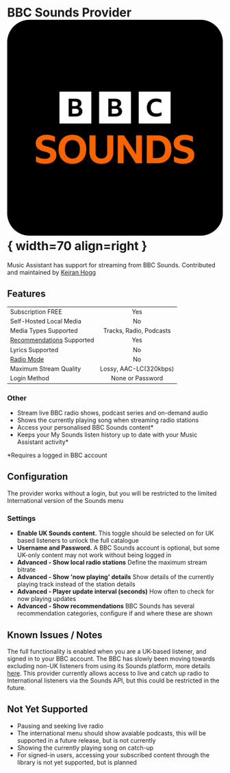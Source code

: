 # BBC Sounds Provider ![Preview image](../assets/icons/bbcsounds-logo.png){ width=70 align=right }

Music Assistant has support for streaming from BBC Sounds. Contributed and maintained by [Keiran Hogg](https://github.com/keiranhogg)

## Features

|           |                     |
|:-----------------------|:---------------------:|
| Subscription FREE | Yes |
| Self-Hosted Local Media   | No |
| Media Types Supported | Tracks, Radio, Podcasts |
| [Recommendations](../ui.md#view-home) Supported | Yes |
| Lyrics Supported | No |
| [Radio Mode](../ui.md#track-menu) | No |
| Maximum Stream Quality | Lossy, AAC-LC(320kbps) |
| Login Method | None or Password |

### Other

- Stream live BBC radio shows, podcast series and on-demand audio
- Shows the currently playing song when streaming radio stations
- Access your personalised BBC Sounds content*
- Keeps your My Sounds listen history up to date with your Music Assistant activity*

*Requires a logged in BBC account

## Configuration

The provider works without a login, but you will be restricted to the limited International version of the Sounds menu

### Settings
- <b>Enable UK Sounds content.</b> This toggle should be selected on for UK based listeners to unlock the full catalogue
- <b>Username and Password.</b> A BBC Sounds account is optional, but some UK-only content may not work without being logged in
- <b>Advanced - Show local radio stations</b> Define the maximum stream bitrate
- <b>Advanced - Show 'now playing' details</b> Show details of the currently playing track instead of the station details 
- <b>Advanced - Player update interval (seconds)</b> How often to check for now playing updates
- <b>Advanced - Show recommendations</b> BBC Sounds has several recommendation categories, configure if and where these are shown 

## Known Issues / Notes

The full functionality is enabled when you are a UK-based listener, and signed in to your BBC account. The BBC has slowly been moving towards excluding non-UK listeners from using its Sounds platform, more details [here](https://www.bbc.co.uk/sounds/help/questions/listening-outside-the-uk/outside-uk-changes). This provider currently allows access to live and catch up radio to International listeners via the Sounds API, but this could be restricted in the future.

## Not Yet Supported

- Pausing and seeking live radio
- The international menu should show avaiable podcasts, this will be supported in a future release, but is not currently
- Showing the currently playing song on catch-up
- For signed-in users, accessing your subscribed content through the library is not yet supported, but is planned
